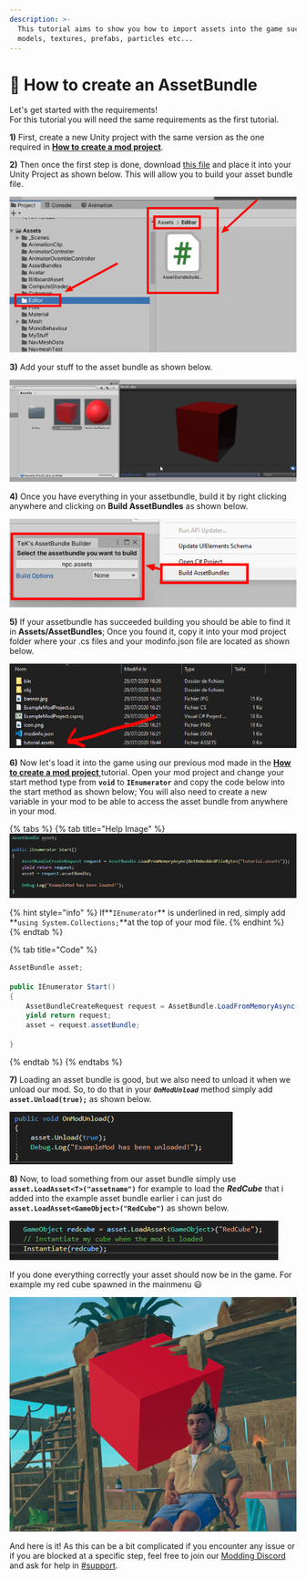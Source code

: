 ```yaml
---
description: >-
  This tutorial aims to show you how to import assets into the game such as 3d
  models, textures, prefabs, particles etc...
---
```


# 📂 How to create an AssetBundle

Let's get started with the requirements! \
For this tutorial you will need the same requirements as the first tutorial.

**1)** First, create a new Unity project with the same version as the one required in [**How to create a mod project**](https://api.raftmodding.com/modding-tutorials/how-to-create-a-mod-project).

**2)** Then once the first step is done, download [this file](https://www.raftmodding.com/TeKGameRMods/AssetBundleBuilderByTeK.zip) and place it into your Unity Project as shown below. This will allow you to build your asset bundle file. &#x20;

<div align="left">

<img src="../.gitbook/assets/b2.png" alt="">

</div>

**3)** Add your stuff to the asset bundle as shown below.

<div align="left">

<img src="../.gitbook/assets/oof.gif" alt="">

</div>

**4)** Once you have everything in your assetbundle, build it by right clicking anywhere and clicking on **Build AssetBundles** as shown below. &#x20;

<div align="left">

<img src="../.gitbook/assets/bundle.png" alt="">

</div>

**5)** If your assetbundle has succeeded building you should be able to find it in **Assets/AssetBundles**; Once you found it, copy it into your mod project folder where your .cs files and your modinfo.json file are located as shown below. &#x20;

![](<../.gitbook/assets/image (12).png>)

**6)** Now let's load it into the game using our previous mod made in the [**How to create a mod project** ](how-to-create-a-mod-project/)tutorial. Open your mod project and change your start method type from **`void`** to **`IEnumerator`** and copy the code below into the start method as shown below; You will also need to create a new variable in your mod to be able to access the asset bundle from anywhere in your mod.

{% tabs %}
{% tab title="Help Image" %}
![](<../.gitbook/assets/image (8).png>)

{% hint style="info" %}
If**`IEnumerator`** is underlined in red, simply add **`using System.Collections;`**at the top of your mod file.
{% endhint %}
{% endtab %}

{% tab title="Code" %}
```csharp
AssetBundle asset;

public IEnumerator Start()
{
    AssetBundleCreateRequest request = AssetBundle.LoadFromMemoryAsync(GetEmbeddedFileBytes("tutorial.assets"));
    yield return request;
    asset = request.assetBundle;
    
}
```
{% endtab %}
{% endtabs %}

**7)** Loading an asset bundle is good, but we also need to unload it when we unload our mod. So, to do that in your _**`OnModUnload`**_ method simply add **`asset.Unload(true);`** as shown below. &#x20;

![](../.gitbook/assets/image.png)

**8)** Now, to load something from our asset bundle simply use **`asset.LoadAsset<T>("assetname")`** for example to load the _**RedCube**_ that i added into the example asset bundle earlier i can just do **`asset.LoadAsset<GameObject>("RedCube")`** as shown below.

<div align="left">

<img src="../.gitbook/assets/7.PNG" alt="">

</div>

If you done everything correctly your asset should now be in the game. For example my red cube spawned in the mainmenu :smiley:&#x20;

<img src="../.gitbook/assets/8.PNG" alt="" data-size="original">

And here is it! As this can be a bit complicated if you encounter any issue or if you are blocked at a specific step, feel free to join our [Modding Discord](https://www.raftmodding.com/discord) and ask for help in [#support](https://discordapp.com/channels/451507895075471383/636994378618896436).
